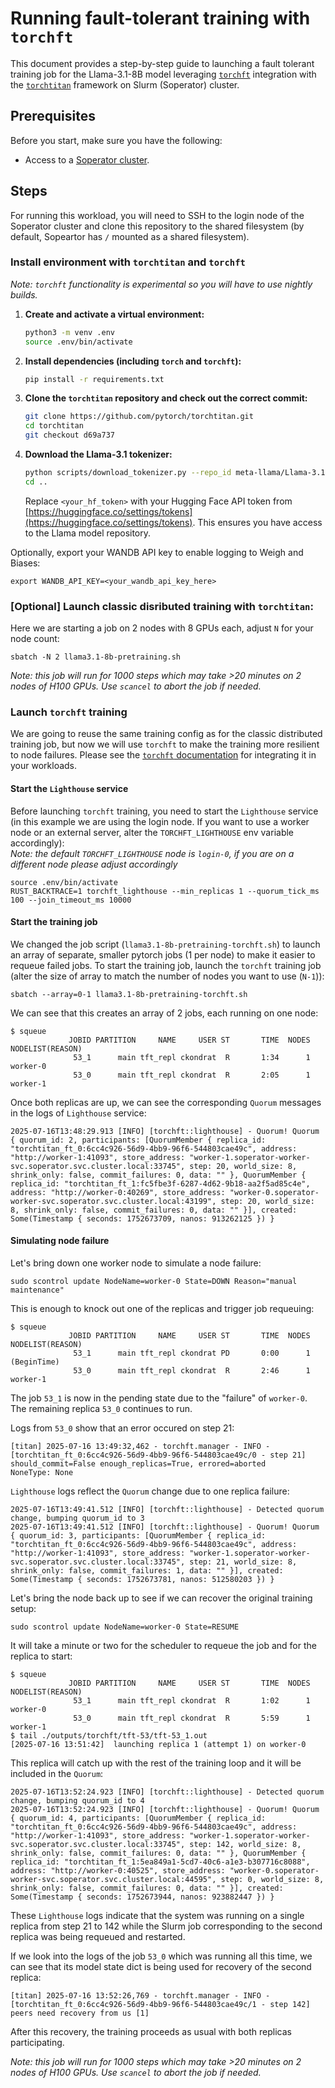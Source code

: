 # Running fault-tolerant training with `torchft`
This document provides a step-by-step guide to launching a fault tolerant training job for the Llama-3.1-8B model leveraging [`torchft`](https://github.com/pytorch/torchft) integration with the [`torchtitan`](https://github.com/pytorch/torchtitan) framework on Slurm (Soperator) cluster. 

## Prerequisites

Before you start, make sure you have the following:
- Access to a [Soperator cluster](https://nebius.com/services/soperator).

## Steps

For running this workload, you will need to SSH to the login node of the Soperator cluster and clone this repository to the shared filesystem (by default, Sopeartor has `/` mounted as a shared filesystem).

### Install environment with `torchtitan` and `torchft`
*Note: `torchft` functionality is experimental so you will have to use nightly builds.*

1. **Create and activate a virtual environment:**
   ```bash
   python3 -m venv .env
   source .env/bin/activate
   ```

2. **Install dependencies (including `torch` and `torchft`):**
   ```bash
   pip install -r requirements.txt
   ```
   
3. **Clone the `torchtitan` repository and check out the correct commit:**
   ```bash
   git clone https://github.com/pytorch/torchtitan.git
   cd torchtitan
   git checkout d69a737 
   ```

4. **Download the Llama-3.1 tokenizer:**
   ```bash
   python scripts/download_tokenizer.py --repo_id meta-llama/Llama-3.1-8B --hf_token=<your_hf_token>
   cd ..
   ```
   Replace `<your_hf_token>` with your Hugging Face API token from [https://huggingface.co/settings/tokens](https://huggingface.co/settings/tokens). This ensures you have access to the Llama model repository.

Optionally, export your WANDB API key to enable logging to Weigh and Biases:
```
export WANDB_API_KEY=<your_wandb_api_key_here>
```


### [Optional] Launch classic disributed training with `torchtitan`:

Here we are starting a job on 2 nodes with 8 GPUs each, adjust `N` for your node count:

```
sbatch -N 2 llama3.1-8b-pretraining.sh
```

*Note: this job will run for 1000 steps which may take >20 minutes on 2 nodes of H100 GPUs. Use `scancel` to abort the job if needed.*

### Launch `torchft` training

We are going to reuse the same training config as for the classic distributed training job, but now we will use `torchft` to make the training more resilient to node failures. Please see the [`torchft` documentation](https://docs.pytorch.org/torchft/) for integrating it in your workloads.

#### Start the `Lighthouse` service

Before launching `torchft` training, you need to start the `Lighthouse` service (in this example we are using the login node. If you want to use a worker node or an external server, alter the `TORCHFT_LIGHTHOUSE` env variable accordingly):  
*Note: the default `TORCHFT_LIGHTHOUSE` node is `login-0`, if you are on a different node please adjust accordingly*

```
source .env/bin/activate
RUST_BACKTRACE=1 torchft_lighthouse --min_replicas 1 --quorum_tick_ms 100 --join_timeout_ms 10000
```

#### Start the training job

We changed the job script (`llama3.1-8b-pretraining-torchft.sh`) to launch an array of separate, smaller pytorch jobs (1 per node) to make it easier to requeue failed jobs. To start the training job, launch the `torchft` training job (alter the size of array to match the number of nodes you want to use (`N-1`)):

```
sbatch --array=0-1 llama3.1-8b-pretraining-torchft.sh
```

We can see that this creates an array of 2 jobs, each running on one node:

```
$ squeue
             JOBID PARTITION     NAME     USER ST       TIME  NODES NODELIST(REASON)
              53_1      main tft_repl ckondrat  R       1:34      1 worker-0
              53_0      main tft_repl ckondrat  R       2:05      1 worker-1
```
Once both replicas are up, we can see the corresponding `Quorum` messages in the logs of `Lighthouse` service:
```
2025-07-16T13:48:29.913 [INFO] [torchft::lighthouse] - Quorum! Quorum { quorum_id: 2, participants: [QuorumMember { replica_id: "torchtitan_ft_0:6cc4c926-56d9-4bb9-96f6-544803cae49c", address: "http://worker-1:41093", store_address: "worker-1.soperator-worker-svc.soperator.svc.cluster.local:33745", step: 20, world_size: 8, shrink_only: false, commit_failures: 0, data: "" }, QuorumMember { replica_id: "torchtitan_ft_1:fc5fbe3f-6287-4d62-9b18-aa2f5ad85c4e", address: "http://worker-0:40269", store_address: "worker-0.soperator-worker-svc.soperator.svc.cluster.local:43199", step: 20, world_size: 8, shrink_only: false, commit_failures: 0, data: "" }], created: Some(Timestamp { seconds: 1752673709, nanos: 913262125 }) }
```

#### Simulating node failure

Let's bring down one worker node to simulate a node failure:
```
sudo scontrol update NodeName=worker-0 State=DOWN Reason="manual maintenance"
```
This is enough to knock out one of the replicas and trigger job requeuing:

```
$ squeue
             JOBID PARTITION     NAME     USER ST       TIME  NODES NODELIST(REASON)
              53_1      main tft_repl ckondrat PD       0:00      1 (BeginTime)
              53_0      main tft_repl ckondrat  R       2:46      1 worker-1
```

The job `53_1` is now in the pending state due to the "failure" of `worker-0`. The remaining replica `53_0` continues to run. 

Logs from `53_0` show that an error occured on step 21:
```
[titan] 2025-07-16 13:49:32,462 - torchft.manager - INFO - [torchtitan_ft_0:6cc4c926-56d9-4bb9-96f6-544803cae49c/0 - step 21] should_commit=False enough_replicas=True, errored=aborted
NoneType: None
```

`Lighthouse` logs reflect the `Quorum` change due to one replica failure:
```
2025-07-16T13:49:41.512 [INFO] [torchft::lighthouse] - Detected quorum change, bumping quorum_id to 3
2025-07-16T13:49:41.512 [INFO] [torchft::lighthouse] - Quorum! Quorum { quorum_id: 3, participants: [QuorumMember { replica_id: "torchtitan_ft_0:6cc4c926-56d9-4bb9-96f6-544803cae49c", address: "http://worker-1:41093", store_address: "worker-1.soperator-worker-svc.soperator.svc.cluster.local:33745", step: 21, world_size: 8, shrink_only: false, commit_failures: 1, data: "" }], created: Some(Timestamp { seconds: 1752673781, nanos: 512580203 }) }
```

Let's bring the node back up to see if we can recover the original training setup:
```
sudo scontrol update NodeName=worker-0 State=RESUME
```

It will take a minute or two for the scheduler to requeue the job and for the replica to start:
```
$ squeue
             JOBID PARTITION     NAME     USER ST       TIME  NODES NODELIST(REASON)
              53_1      main tft_repl ckondrat  R       1:02      1 worker-0
              53_0      main tft_repl ckondrat  R       5:59      1 worker-1
$ tail ./outputs/torchft/tft-53/tft-53_1.out 
[2025-07-16 13:51:42]  launching replica 1 (attempt 1) on worker-0
```

This replica will catch up with the rest of the training loop and it will be included in the `Quorum`:
```
2025-07-16T13:52:24.923 [INFO] [torchft::lighthouse] - Detected quorum change, bumping quorum_id to 4
2025-07-16T13:52:24.923 [INFO] [torchft::lighthouse] - Quorum! Quorum { quorum_id: 4, participants: [QuorumMember { replica_id: "torchtitan_ft_0:6cc4c926-56d9-4bb9-96f6-544803cae49c", address: "http://worker-1:41093", store_address: "worker-1.soperator-worker-svc.soperator.svc.cluster.local:33745", step: 142, world_size: 8, shrink_only: false, commit_failures: 0, data: "" }, QuorumMember { replica_id: "torchtitan_ft_1:5ea849a1-5cd7-40c6-a1e3-b307716c8088", address: "http://worker-0:40525", store_address: "worker-0.soperator-worker-svc.soperator.svc.cluster.local:44595", step: 0, world_size: 8, shrink_only: false, commit_failures: 0, data: "" }], created: Some(Timestamp { seconds: 1752673944, nanos: 923882447 }) }
```

These `Lighthouse` logs indicate that the system was running on a single replica from step 21 to 142 while the Slurm job corresponding to the second replica was being requeued and restarted.

If we look into the logs of the job `53_0` which was running all this time, we can see that its model state dict is being used for recovery of the second replica:

```
[titan] 2025-07-16 13:52:26,769 - torchft.manager - INFO - [torchtitan_ft_0:6cc4c926-56d9-4bb9-96f6-544803cae49c/1 - step 142] peers need recovery from us [1]
```

After this recovery, the training proceeds as usual with both replicas participating. 

*Note: this job will run for 1000 steps which may take >20 minutes on 2 nodes of H100 GPUs. Use `scancel` to abort the job if needed.*
